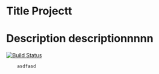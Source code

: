 
# Title Projectt
# Description descriptionnnnn

[![Build Status](https://travis-ci.com/username/projectname.svg?branch=master)](https://travis-ci.com/username/projectname)


        asdfasd
      
